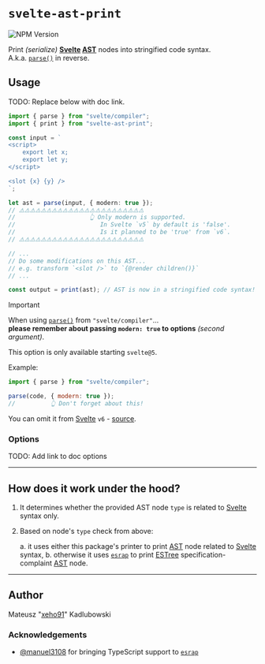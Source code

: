 # `svelte-ast-print`

![NPM Version](https://img.shields.io/npm/v/svelte-ast-print?style=for-the-badge&logo=npm)

Print _(serialize)_ **[Svelte] [AST]** nodes into stringified code syntax.\
A.k.a. [`parse()`] in reverse.

## Usage

TODO: Replace below with doc link.

```ts
import { parse } from "svelte/compiler";
import { print } from "svelte-ast-print";

const input = `
<script>
	export let x;
	export let y;
</script>

<slot {x} {y} />
`;

let ast = parse(input, { modern: true });
// ⚠️⚠️⚠️⚠️⚠️⚠️⚠️⚠️⚠️⚠️⚠️⚠️⚠️⚠️⚠️⚠️⚠️⚠️⚠️⚠️⚠️⚠️⚠️
//                     👆 Only modern is supported.
//                        In Svelte `v5` by default is 'false'.
//                        Is it planned to be 'true' from `v6`.
// ⚠️⚠️⚠️⚠️⚠️⚠️⚠️⚠️⚠️⚠️⚠️⚠️⚠️⚠️⚠️⚠️⚠️⚠️⚠️⚠️⚠️⚠️⚠️

// ...
// Do some modifications on this AST...
// e.g. transform `<slot />` to `{@render children()}`
// ...

const output = print(ast); // AST is now in a stringified code syntax! 🎉
```

> [!IMPORTANT]
>
> When using [`parse()`] from `"svelte/compiler"`...\
> **please remember about passing `modern: true` to options** _(second argument)_.
>
> This option is only available starting `svelte@5`.
>
> Example:
>
> ```js
> import { parse } from "svelte/compiler";
>
> parse(code, { modern: true });
> //          👆 Don't forget about this!
> ```
>
> You can omit it from [Svelte] `v6` - [source](https://github.com/sveltejs/svelte/blob/5a05f6371a994286626a44168cb2c02f8a2ad567/packages/svelte/src/compiler/index.js#L99-L100).

### Options

TODO: Add link to doc options

---

## How does it work under the hood?

1. It determines whether the provided AST node `type` is related to [Svelte] syntax only.
1. Based on node's `type` check from above:

    a. it uses either this package's printer to print [AST] node related to [Svelte] syntax,
    b. otherwise it uses [`esrap`] to print [ESTree] specification-complaint [AST] node.

---

## Author

Mateusz "[xeho91](https://github.com/xeho91)" Kadlubowski

### Acknowledgements

- [@manuel3108](https://github.com/manuel3108) for bringing TypeScript support to [`esrap`]

<!-- links -->

[Svelte]: https://github.com/sveltejs/svelte
[`esrap`]: https://github.com/rich-harris/esrap
[`zimmerframe`]: https://github.com/rich-harris/zimmerframe
[ESTree]: https://github.com/estree/estree
[codemods]: https://codemod.com/blog/what-are-codemods#ill-find-replace-whats-the-issue-hint-a-lot
[`parse()`]: https://svelte.dev/docs/svelte-compiler#parse
[AST]: https://en.wikipedia.org/wiki/Abstract_syntax_tree
